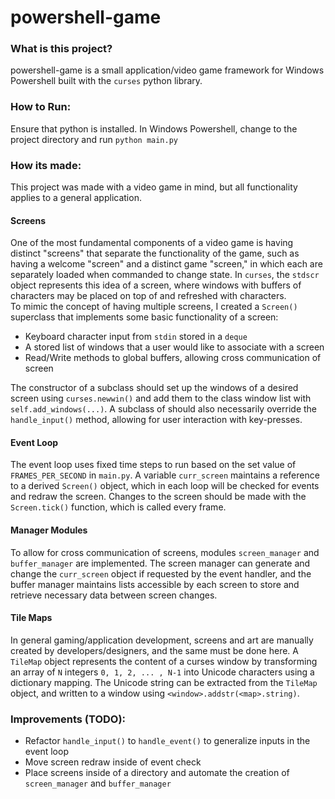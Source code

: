# powershell-game
### What is this project?
powershell-game is a small application/video game framework for Windows Powershell built with the `curses` python library. 
### How to Run:
Ensure that python is installed. In Windows Powershell, change to the project directory and run `python main.py` 

### How its made:
This project was made with a video game in mind, but all functionality applies to a general application. 

#### Screens
One of the most fundamental components of a video game is having distinct "screens" that separate the functionality of the game, such as having a welcome "screen" and a distinct game "screen," in which each are separately loaded when commanded to change state. In `curses`, the `stdscr` object represents this idea of a screen, where windows with buffers of characters may be placed on top of and refreshed with characters.
\
To mimic the concept of having multiple screens, I created a `Screen()` superclass that implements some basic functionality of a screen:

- Keyboard character input from `stdin` stored in a `deque`
- A stored list of windows that a user would like to associate with a screen
- Read/Write methods to global buffers, allowing cross communication of screen

The constructor of a subclass should set up the windows of a desired screen using `curses.newwin()` and add them to the class window list with `self.add_windows(...)`. A subclass of should also necessarily override the `handle_input()` method, allowing for user interaction with key-presses.

#### Event Loop
The event loop uses fixed time steps to run based on the set value of `FRAMES_PER_SECOND` in `main.py`. A variable `curr_screen` maintains a reference to a derived `Screen()` object, which in each loop will be checked for events and redraw the screen. Changes to the screen should be made with the `Screen.tick()` function, which is called every frame.

#### Manager Modules
To allow for cross communication of screens, modules `screen_manager` and `buffer_manager` are implemented. The screen manager can generate and change the `curr_screen` object if requested by the event handler, and the buffer manager maintains lists accessible by each screen to store and retrieve necessary data between screen changes.

#### Tile Maps
In general gaming/application development, screens and art are manually created by developers/designers, and the same must be done here. A `TileMap` object represents the content of a curses window by transforming an array of `N` integers `0, 1, 2, ... , N-1` into Unicode characters using a dictionary mapping. The Unicode string can be extracted from the `TileMap` object, and written to a window using `<window>.addstr(<map>.string)`.

### Improvements (TODO):
- Refactor `handle_input()` to `handle_event()` to generalize inputs in the event loop
- Move screen redraw inside of event check
- Place screens inside of a directory and automate the creation of `screen_manager` and `buffer_manager`
